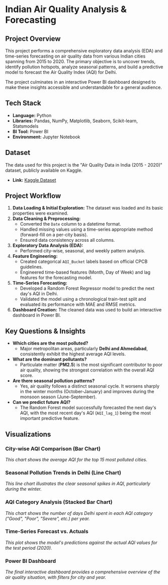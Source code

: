 # Indian Air Quality Analysis & Forecasting

## Project Overview

This project performs a comprehensive exploratory data analysis (EDA) and time-series forecasting on air quality data from various Indian cities spanning from 2015 to 2020. The primary objective is to uncover trends, identify pollution hotspots, analyze seasonal patterns, and build a predictive model to forecast the Air Quality Index (AQI) for Delhi.

The project culminates in an interactive Power BI dashboard designed to make these insights accessible and understandable for a general audience.

## Tech Stack

* **Language:** Python
* **Libraries:** Pandas, NumPy, Matplotlib, Seaborn, Scikit-learn, Statsmodels
* **BI Tool:** Power BI
* **Environment:** Jupyter Notebook

## Dataset

The data used for this project is the "Air Quality Data in India (2015 - 2020)" dataset, publicly available on Kaggle.
* **Link:** [Kaggle Dataset](https://www.kaggle.com/datasets/rohanrao/air-quality-data-in-india)

## Project Workflow

1.  **Data Loading & Initial Exploration:** The dataset was loaded and its basic properties were examined.
2.  **Data Cleaning & Preprocessing:**
    * Converted the `Date` column to a datetime format.
    * Handled missing values using a time-series appropriate method (forward-fill on a per-city basis).
    * Ensured data consistency across all columns.
3.  **Exploratory Data Analysis (EDA):**
    * Performed city-wise, seasonal, and weekly pattern analysis.
4.  **Feature Engineering:**
    * Created categorical `AQI_Bucket` labels based on official CPCB guidelines.
    * Engineered time-based features (Month, Day of Week) and lag features for the forecasting model.
5.  **Time-Series Forecasting:**
    * Developed a Random Forest Regressor model to predict the next day's AQI in Delhi.
    * Validated the model using a chronological train-test split and evaluated its performance with MAE and RMSE metrics.
6.  **Dashboard Creation:** The cleaned data was used to build an interactive dashboard in Power BI.

## Key Questions & Insights

* **Which cities are the most polluted?**
    * Major metropolitan areas, particularly **Delhi and Ahmedabad**, consistently exhibit the highest average AQI levels.
* **What are the dominant pollutants?**
    * Particulate matter (**PM2.5**) is the most significant contributor to poor air quality, showing the strongest correlation with the overall AQI score.
* **Are there seasonal pollution patterns?**
    * Yes, air quality follows a distinct seasonal cycle. It worsens sharply in the winter months (October-January) and improves during the monsoon season (June-September).
* **Can we predict future AQI?**
    * The Random Forest model successfully forecasted the next day's AQI, with the most recent day's AQI (`AQI_lag_1`) being the most important predictive feature.

## Visualizations

### City-wise AQI Comparison (Bar Chart)
*This chart shows the average AQI for the top 15 most polluted cities.*

### Seasonal Pollution Trends in Delhi (Line Chart)
*This line chart illustrates the clear seasonal spikes in AQI, particularly during the winter.*

### AQI Category Analysis (Stacked Bar Chart)
*This chart shows the number of days Delhi spent in each AQI category ("Good", "Poor", "Severe", etc.) per year.*

### Time-Series Forecast vs. Actuals
*This plot shows the model's predictions against the actual AQI values for the test period (2020).*

### Power BI Dashboard
*The final interactive dashboard provides a comprehensive overview of the air quality situation, with filters for city and year.*

